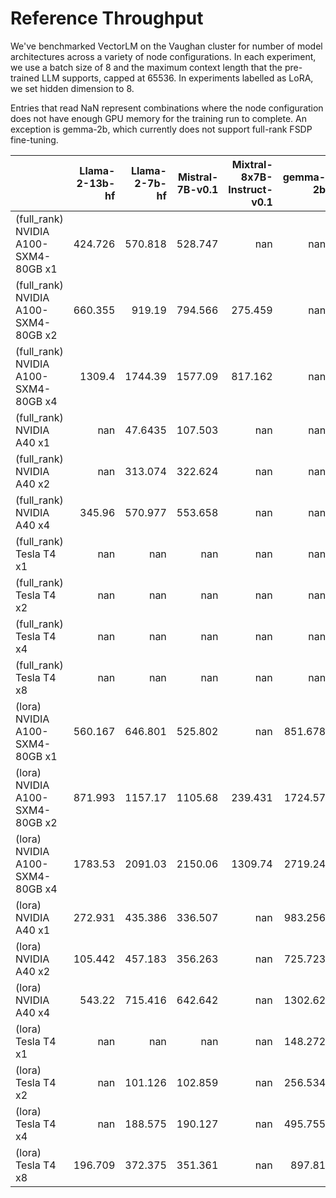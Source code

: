 # Reference Throughput

We've benchmarked VectorLM on the Vaughan cluster for number of model architectures across a variety of node configurations. 
In each experiment, we use a batch size of 8 and the maximum context length that the pre-trained LLM supports, capped at 65536.
In experiments labelled as LoRA, we set hidden dimension to 8.

Entries that read NaN represent combinations where the node configuration does not have enough GPU memory for the training run to complete. An exception is gemma-2b, which currently does not support full-rank FSDP fine-tuning.

|                                      |   Llama-2-13b-hf |   Llama-2-7b-hf |   Mistral-7B-v0.1 |   Mixtral-8x7B-Instruct-v0.1 |   gemma-2b |   opt-350m |
|:-------------------------------------|-----------------:|----------------:|------------------:|-----------------------------:|-----------:|-----------:|
| (full_rank) NVIDIA A100-SXM4-80GB x1 |          424.726 |        570.818  |           528.747 |                      nan     |    nan     |    780.045 |
| (full_rank) NVIDIA A100-SXM4-80GB x2 |          660.355 |        919.19   |           794.566 |                      275.459 |    nan     |   1227.67  |
| (full_rank) NVIDIA A100-SXM4-80GB x4 |         1309.4   |       1744.39   |          1577.09  |                      817.162 |    nan     |   2181.46  |
| (full_rank) NVIDIA A40 x1            |          nan     |         47.6435 |           107.503 |                      nan     |    nan     |    666.881 |
| (full_rank) NVIDIA A40 x2            |          nan     |        313.074  |           322.624 |                      nan     |    nan     |    854.672 |
| (full_rank) NVIDIA A40 x4            |          345.96  |        570.977  |           553.658 |                      nan     |    nan     |   1765.49  |
| (full_rank) Tesla T4 x1              |          nan     |        nan      |           nan     |                      nan     |    nan     |    475.51  |
| (full_rank) Tesla T4 x2              |          nan     |        nan      |           nan     |                      nan     |    nan     |    768.008 |
| (full_rank) Tesla T4 x4              |          nan     |        nan      |           nan     |                      nan     |    nan     |   1383.6   |
| (full_rank) Tesla T4 x8              |          nan     |        nan      |           nan     |                      nan     |    nan     |   2414.68  |
| (lora) NVIDIA A100-SXM4-80GB x1      |          560.167 |        646.801  |           525.802 |                      nan     |    851.678 |    859.379 |
| (lora) NVIDIA A100-SXM4-80GB x2      |          871.993 |       1157.17   |          1105.68  |                      239.431 |   1724.57  |   1463.82  |
| (lora) NVIDIA A100-SXM4-80GB x4      |         1783.53  |       2091.03   |          2150.06  |                     1309.74  |   2719.24  |   2381.01  |
| (lora) NVIDIA A40 x1                 |          272.931 |        435.386  |           336.507 |                      nan     |    983.256 |    652.611 |
| (lora) NVIDIA A40 x2                 |          105.442 |        457.183  |           356.263 |                      nan     |    725.723 |   1136.17  |
| (lora) NVIDIA A40 x4                 |          543.22  |        715.416  |           642.642 |                      nan     |   1302.62  |   1647.57  |
| (lora) Tesla T4 x1                   |          nan     |        nan      |           nan     |                      nan     |    148.272 |    571.471 |
| (lora) Tesla T4 x2                   |          nan     |        101.126  |           102.859 |                      nan     |    256.534 |    811.159 |
| (lora) Tesla T4 x4                   |          nan     |        188.575  |           190.127 |                      nan     |    495.755 |   1506.05  |
| (lora) Tesla T4 x8                   |          196.709 |        372.375  |           351.361 |                      nan     |    897.81  |   2945.86  |
